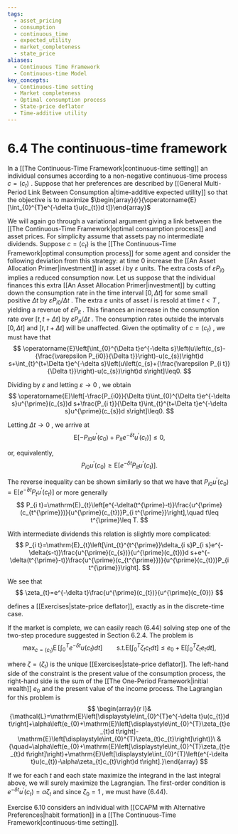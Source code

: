 ```yaml
---
tags:
  - asset_pricing
  - consumption
  - continuous_time
  - expected_utility
  - market_completeness
  - state_price
aliases:
  - Continuous Time Framework
  - Continuous-time Model
key_concepts:
  - Continuous-time setting
  - Market completeness
  - Optimal consumption process
  - State-price deflator
  - Time-additive utility
---
```


# 6.4 The continuous-time framework  

In a [[The Continuous-Time Framework|continuous-time setting]] an individual consumes according to a non-negative continuous-time process $c=\left(c_{t}\right)$ . Suppose that her preferences are described by [[General Multi-Period Link Between Consumption a|time-additive expected utility]] so that the objective is to maximize $\begin{array}{r}{\operatorname{E}[\int_{0}^{T}e^{-\delta t}u(c_{t})d t]}\end{array}$  

We will again go through a variational argument giving a link between the [[The Continuous-Time Framework|optimal consumption process]] and asset prices. For simplicity assume that assets pay no intermediate dividends. Suppose $c=\left(c_{t}\right)$ is the [[The Continuous-Time Framework|optimal consumption process]] for some agent and consider the following deviation from this strategy: at time 0 increase the [[An Asset Allocation Primer|investment]] in asset $i$ by $\varepsilon$ units. The extra costs of $\varepsilon P_{i0}$ implies a reduced consumption now. Let us suppose that the individual finances this extra [[An Asset Allocation Primer|investment]] by cutting down the consumption rate in the time interval $[0,\Delta t]$ for some small positive $\Delta t$ by $\varepsilon P_{i0}/\Delta t$ . The extra $\varepsilon$ units of asset $i$ is resold at time $t<T$ , yielding a revenue of $\varepsilon P_{i t}$ . This finances an increase in the consumption rate over $[t,t+\Delta t]$ by $\varepsilon P_{i t}/\Delta t$ . The consumption rates outside the intervals $[0,\Delta t]$ and $[t,t+\Delta t]$ will be unaffected. Given the optimality of $c=\left(c_{t}\right)$ , we must have that  
$$
\operatorname{E}\left[\int_{0}^{\Delta t}e^{-\delta s}\left(u\left(c_{s}-{\frac{\varepsilon P_{i0}}{\Delta t}}\right)-u(c_{s})\right)d s+\int_{t}^{t+\Delta t}e^{-\delta s}\left(u\left(c_{s}+{\frac{\varepsilon P_{i t}}{\Delta t}}\right)-u(c_{s})\right)d s\right]\leq0.
$$  

Dividing by $\varepsilon$ and letting $\varepsilon\rightarrow0$ , we obtain  
$$
\operatorname{E}\left[-\frac{P_{i0}}{\Delta t}\int_{0}^{\Delta t}e^{-\delta s}u^{\prime}(c_{s})d s+\frac{P_{i t}}{\Delta t}\int_{t}^{t+\Delta t}e^{-\delta s}u^{\prime}(c_{s})d s\right]\leq0.
$$  

Letting $\Delta t\to0$ , we arrive at  
$$
\mathrm{E}\left[-P_{i0}u^{\prime}(c_{0})+P_{i t}e^{-\delta t}u^{\prime}(c_{t})\right]\leq0,
$$  

or, equivalently,  
$$
P_{i0}u^{\prime}(c_{0})\geq\mathrm{E}\left[e^{-\delta t}P_{i t}u^{\prime}(c_{t})\right].
$$  

The reverse inequality can be shown similarly so that we have that $P_{i0}u^{\prime}(c_{0})=\mathrm{E}[e^{-\partial t}P_{t}u^{\prime}(c_{t})]$ or more generally  
$$
P_{i t}=\mathrm{E}_{t}\left[e^{-\delta(t^{\prime}-t)}\frac{u^{\prime}(c_{t^{\prime}})}{u^{\prime}(c_{t})}P_{i t^{\prime}}\right],\quad t\leq t^{\prime}\leq T.
$$  

With intermediate dividends this relation is slightly more complicated:  
$$
P_{i t}=\mathrm{E}_{t}\left[\int_{t}^{t^{\prime}}\delta_{i s}P_{i s}e^{-\delta(s-t)}\frac{u^{\prime}(c_{s})}{u^{\prime}(c_{t})}d s+e^{-\delta(t^{\prime}-t)}\frac{u^{\prime}(c_{t^{\prime}})}{u^{\prime}(c_{t})}P_{i t^{\prime}}\right].
$$  

We see that  
$$
\zeta_{t}=e^{-\delta t}\frac{u^{\prime}(c_{t})}{u^{\prime}(c_{0})}
$$  

defines a [[Exercises|state-price deflator]], exactly as in the discrete-time case.  

If the market is complete, we can easily reach (6.44) solving step one of the two-step procedure suggested in Section 6.2.4. The problem is  
$$
\operatorname*{max}_{c=(c_{t})}\operatorname{E}\left[\int_{0}^{T}e^{-\delta t}u(c_{t})d t\right]\qquad\mathrm{s.t.}\mathrm{E}\left[\int_{0}^{T}\zeta_{t}c_{t}d t\right]\leq e_{0}+\mathrm{E}\left[\int_{0}^{T}\zeta_{t}e_{t}d t\right],
$$  

where $\zeta=\left(\zeta_{t}\right)$ is the unique [[Exercises|state-price deflator]]. The left-hand side of the constraint is the present value of the consumption process, the right-hand side is the sum of the [[The One-Period Framework|initial wealth]] $e_{0}$ and the present value of the income process. The Lagrangian for this problem is  
$$
\begin{array}{r l}&{\mathcal{L}=\mathrm{E}\left[\displaystyle\int_{0}^{T}e^{-\delta t}u(c_{t})d t\right]+\alpha\left(e_{0}+\mathrm{E}\left[\displaystyle\int_{0}^{T}\zeta_{t}e_{t}d t\right]-\mathrm{E}\left[\displaystyle\int_{0}^{T}\zeta_{t}c_{t}\right]\right)}\ &{\quad=\alpha\left(e_{0}+\mathrm{E}\left[\displaystyle\int_{0}^{T}\zeta_{t}e_{t}d t\right]\right)+\mathrm{E}\left[\displaystyle\int_{0}^{T}\left(e^{-\delta t}u(c_{t})-\alpha\zeta_{t}c_{t}\right)d t\right].}\end{array}
$$  

If we for each $t$ and each state maximize the integrand in the last integral above, we will surely maximize the Lagrangian. The first-order condition is $e^{-\delta t}u^{\prime}(c_{t})=\alpha\zeta_{t}$ and since $\zeta_{0}=1$ , we must have (6.44).  

Exercise 6.10 considers an individual with [[CCAPM with Alternative Preferences|habit formation]] in a [[The Continuous-Time Framework|continuous-time setting]].  